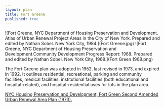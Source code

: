 ```yaml
---
layout: plan
title: Fort Greene
published: true
---
```


![Fort Greene, NYC Department of Housing Preservation and Development. Atlas of Urban Renewal Project Areas in the City of New York. Prepared and edited by Nathan Sobel. New York City, 1984.](Fort Greene.jpg)
![Fort Greene, NYC Department of Housing Preservation and Development.Community Development Progress Report: 1968. Prepared and edited by Nathan Sobel. New York City, 1968.](Fort Green 1968.png)

The Fort Greene plan was adopted in 1952, last revised in 1973, and expired in 1992. It outlines residential, recreational, parking and community facilities, medical facilities, institutional facilities (both educational and hospital-related), and hospital-residential uses for lots in the plan area.

[NYC Housing Preservation and Development, Fort Green Second Amended Urban Renewal Area Plan (1973).](https://www.nyc.gov/assets/hpd/downloads/pdfs/services/fort-greene-second-amended-urp.pdf)
